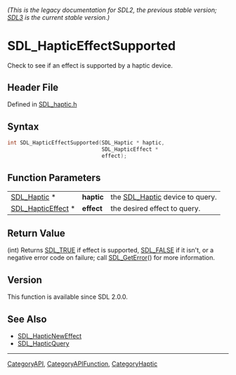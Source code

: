 ###### (This is the legacy documentation for SDL2, the previous stable version; [SDL3](https://wiki.libsdl.org/SDL3/) is the current stable version.)
# SDL_HapticEffectSupported

Check to see if an effect is supported by a haptic device.

## Header File

Defined in [SDL_haptic.h](https://github.com/libsdl-org/SDL/blob/SDL2/include/SDL_haptic.h)

## Syntax

```c
int SDL_HapticEffectSupported(SDL_Haptic * haptic,
                              SDL_HapticEffect *
                              effect);
```

## Function Parameters

|                                        |            |                                               |
| -------------------------------------- | ---------- | --------------------------------------------- |
| [SDL_Haptic](SDL_Haptic) *             | **haptic** | the [SDL_Haptic](SDL_Haptic) device to query. |
| [SDL_HapticEffect](SDL_HapticEffect) * | **effect** | the desired effect to query.                  |

## Return Value

(int) Returns [SDL_TRUE](SDL_TRUE) if effect is supported,
[SDL_FALSE](SDL_FALSE) if it isn't, or a negative error code on failure;
call [SDL_GetError](SDL_GetError)() for more information.

## Version

This function is available since SDL 2.0.0.

## See Also

- [SDL_HapticNewEffect](SDL_HapticNewEffect)
- [SDL_HapticQuery](SDL_HapticQuery)

----
[CategoryAPI](CategoryAPI), [CategoryAPIFunction](CategoryAPIFunction), [CategoryHaptic](CategoryHaptic)

